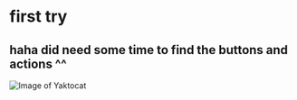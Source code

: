 # first try
## haha did need some time to find the buttons and actions ^^

![Image of Yaktocat](https://octodex.github.com/images/yaktocat.png)
